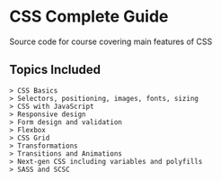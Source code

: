 # CSS Complete Guide

Source code for course covering main features of CSS

## Topics Included

```
> CSS Basics
> Selectors, positioning, images, fonts, sizing
> CSS with JavaScript
> Responsive design
> Form design and validation
> Flexbox
> CSS Grid
> Transformations
> Transitions and Animations
> Next-gen CSS including variables and polyfills
> SASS and SCSC
```
